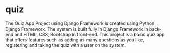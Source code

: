 # quiz
The Quiz App Project using Django Framework is created using Python
Django Framework. The system is built fully in Django Framework in back-end and HTML,
CSS, Bootstrap in front-end. This project is a basic quiz app that offers features such as
adding as many questions as you like, registering and taking the quiz with a user on the
system.
